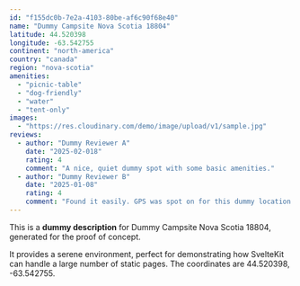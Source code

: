 ```yaml
---
id: "f155dc0b-7e2a-4103-80be-af6c90f68e40"
name: "Dummy Campsite Nova Scotia 18804"
latitude: 44.520398
longitude: -63.542755
continent: "north-america"
country: "canada"
region: "nova-scotia"
amenities:
  - "picnic-table"
  - "dog-friendly"
  - "water"
  - "tent-only"
images:
  - "https://res.cloudinary.com/demo/image/upload/v1/sample.jpg"
reviews:
  - author: "Dummy Reviewer A"
    date: "2025-02-018"
    rating: 4
    comment: "A nice, quiet dummy spot with some basic amenities."
  - author: "Dummy Reviewer B"
    date: "2025-01-08"
    rating: 4
    comment: "Found it easily. GPS was spot on for this dummy location."
---
```


This is a **dummy description** for Dummy Campsite Nova Scotia 18804, generated for the proof of concept.

It provides a serene environment, perfect for demonstrating how SvelteKit can handle a large number of static pages. The coordinates are 44.520398, -63.542755.
